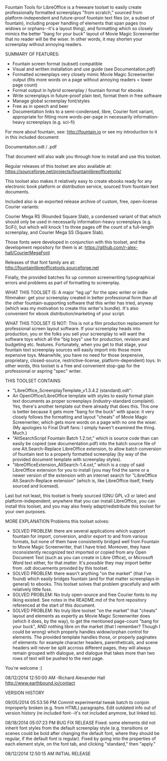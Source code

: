 Fountain Tools for LibreOffice is a freeware toolset to easily create professionally formatted screenplays "from scratch," sourced from platform-independent and future-proof fountain text files (or, a subset of fountain), including proper handling of elements that span pages (no widows or orphans--it's a layout thing), and formatting which so closely mimics the better "bang for your buck" layout of Movie Magic Screenwriter that no reader will be the wiser. In other words, it may shorten your screenplay without annoying readers.

SUMMARY OF FEATURES:
* Fountain screen format (subset) compatible
* Visual and written installation and use guide (see Documentation.pdf)
* Formatted screenplays very closely mimic Movie Magic Screenwriter output (fits more words on a page without annoying readers = lower page count)
* Format output in hybrid screenplay / fountain format for ebooks
* Write screenplays in future-proof plain text, format them in free software
* Manage global screenplay font/styles
* Free as in speech and beer
* Documentation links to a semi-condensed, libre, Courier font variant, appropriate for fitting more words-per-page in necessarily information-heavy screenplays (e.g. sci-fi)

For more about fountain, see: http://fountain.io or see my introduction to it in this included document:

Documentaiton.odt / .pdf

That document will also walk you through how to install and use this toolset.

Regular releases of this toolset are also available at:
https://sourceforge.net/projects/fountainlibreofficetools/

This toolset also makes it relatively easy to create ebooks ready for any electronic book platform or distribution service, sourced from fountain text documents.

Included also is an exported release archive of custom, free, open-license Courier variants:

Courier Mega RS (Rounded Square Slab), a condensed variant of that which should only be used in necessarily information-heavy screenplays (e.g. SciFi), but which will knock 1 to three pages off the count of a full-length screenplay, and Courier Mega SS (Square Slab).

Those fonts were developed in conjunction with this toolset, and the development repository for them is at:
https://github.com/r-alex-hall/CourierMegaFont

Releases of that font family are at:
http://fountainlibreofficetools.sourceforge.net

Finally, the provided batches fix up common screenwriting typographical errors and problems as part of formatting to screenplay.

WHAT THIS TOOLSET IS:
A major "leg up" for the spec writer or indie filmmaker: get your screenplay created in better professional form than all the other fountain-supporting software that this writer has tried, anyway (which was my motivation to create this writer's bundle). It's also convenient for ebook distribution/marketing of your script.

WHAT THIS TOOLSET IS NOT:
This is not a film production replacement for professional screen layout software. If your screenplay heads into production, you or the folks you sell your screenplay to will want the software toys which all the "big boys" use for production, revision and budgeting etc. features. Fortunately, when you get to that stage, your fountain text screenplay sources will easily import into those more expensive toys. Meanwhile, you have no need for those (expensive, proprietary, closed-source, restrictive-license, platform-dependent) toys. In other words, this toolset is a free and convenient stop-gap for the professional or aspring "spec" writer.

THIS TOOLSET CONTAINS:

* "LibreOffice_ScreenplayTemplate_v1.3.4.2 (standard).odt":
* An OpenOffice/LibreOffice template with styles to easily format plain text documents as proper screenplays (industry-standard complaint). Yes, there's another template out there already that does this. This one is better because it gets more "bang for the buck" with space: it very closely follows the formatting and layout "cheats" of Movie Magic Screenwriter, which gets more words on a page with no one the wiser. (My apologies to Final Draft fans: I simply haven't examined the thing. Much.)
* "AltSearchScript Fountain Batch 1.2.txt," which is source code than can easily be copied (see documentation.pdf) into the batch source file of one Alt.Search-Replace LibreOffice extension, to allow batch conversion of fountain text to a properly formatted screenplay (by way of the provided document template with screenplay styles).
* "libreOfficeExtension_AltSearch-1.4.oxt," which is a copy of said LibreOffice extension for you to install (you may find the same or a newer version of the extension with an internet search for "LibreOffice Alt.Search-Replace extension" (which is, like LibreOffice itself, freely sourced and licensed).

Last but not least, this toolset is freely sourced (GNU GPL v3 or later) and platform-independent; anywhere that you can install LibreOffice, you can install this toolset, and you may also freely adapt/redistribute this toolset for your own purposes.

MORE EXPLANATION
Problems this toolset solves:

* SOLVED PROBLEM: there are several applications which support fountain for import, conversion, and/or export to and from various formats, but none of them have consistently bridged well from Fountain to Movie Magic Screenwriter, that I have tried. Moreover, they have inconsistently recognized text imported or copied from any Open Document Text (such as you can create in Libre Office), or Microsoft Word text either, for that matter. It's *possible* they may import better from .odt docuements provided by this toolset.
* SOLVED PROBLEM: there wasn't anything "on the market" (that I've found) which easily bridges fountain (and for that matter screenplays in general) to ebooks. This toolset solves that problem gracefully and with relatively little fuss.
* SOLVED PROBLEM: No truly open-source and free Courier fonts to my liking existed. See notes in the README.md of the font repository referenced at the start of this document.
* SOLVED PROBLEM: No truly libre toolset "on the market" that "cheats" layout and elements as expertly as Movie Magic Screenwriter does (which it does, by the way), to get the mentioned page-count "bang for your buck", AND nothing libre on the market (that I remember? Though I could be wrong) which properly handles widow/orphan control for elements. The provided template handles those, or properly paginates of elements: for example character headers, parentheticals, and scene headers will never be split accross different pages, they will always remain grouped with dialogue, and dialogue that takes more than two rows of text will be pushed to the next page.

You're welcome :)

08/12/2014 12:50:00 AM -Richard Alexander Hall
http://www.earthbound.io/contact


VERSION HISTORY

09/05/2014 05:53:56 PM
Commit experimental tweak batch to conjoin improperly broken (e.g. from HTML) paragraphs. Edit outdated info out of version history (re included font--it's not included anymore, but linked to).

08/18/2014 05:07:23 PM BUG FIX RELEASE
Fixed: some elements did not inherit font styles from the default screenplay style (e.g. transitions or scenes could be bold after changing the default font, where they should be regular, if the default font is regular). Fixed by going into the properties of each element style, on the font tab, and clicking "standard," then "apply."

08/12/2014 12:50:15 AM INITIAL RELEASE